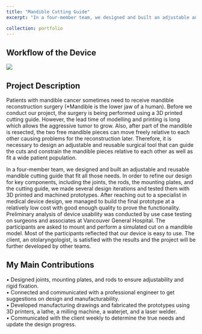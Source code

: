 ```yaml
---
title: "Mandible Cutting Guide"
excerpt: "In a four-member team, we designed and built an adjustable and reusable mandible cutting guide for mandibular reconstruction surgery to replace custom 3D printed guides ([example](https://www.xilloc.com/products-and-services/surgical-guides/)) so that the lead time of the surgical planning can be reduced, and intra-operative surgeries can be performed.<img src='/images/Mandible.png'>"

collection: portfolio
---
```


Workflow of the Device
------
<img src='/images/Mandibleworkflow.png'>

Project Description
------
Patients with mandible cancer sometimes need to receive mandible reconstruction surgery (*Mandible is the lower jaw of a human). Before we conduct our project, the surgery is being performed using a 3D printed cutting guide. However, the lead time of modelling and printing is long which allows the aggressive tumor to grow. Also, after part of the mandible is resected, the two free mandible pieces can move freely relative to each other causing problems for the reconstruction later. Therefore, it is necessary to design an adjustable and reusable surgical tool that can guide the cuts and constrain the mandible pieces relative to each other as well as fit a wide patient population. 

In a four-member team, we designed and built an adjustable and reusable mandible cutting guide that fit all those needs. In order to refine our design for key components, including the joints, the rods, the mounting plates, and the cutting guide, we made several design iterations and tested them with 3D printed and machined prototypes. After reaching out to a specialist in medical device design, we managed to build the final prototype at a relatively low cost with good enough quality to prove the functionality. Preliminary analysis of device usability was conducted by use case testing on surgeons and associates at Vancouver General Hospital. The participants are asked to mount and perform a simulated cut on a mandible model. Most of the participants reflected that our device is easy to use. The client, an otolaryngologist, is satisfied with the results and the project will be further developed by other teams.

My Main Contributions
------
•	Designed joints, mounting plates, and rods to ensure adjustability and rigid fixation.                                                 
• Connected and communicated with a professional engineer to get suggestions on design and manufacturability.                           
•	Developed manufacturing drawings and fabricated the prototypes using 3D printers, a lathe, a milling machine, a waterjet, and a laser welder.                                                                                                                                 
•	Communicated with the client weekly to determine the true needs and update the design progress.
